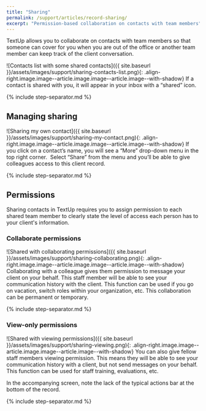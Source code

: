 ```yaml
---
title: "Sharing"
permalink: /support/articles/record-sharing/
excerpt: "Permission-based collaboration on contacts with team members"
---
```


TextUp allows you to collaborate on contacts with team members so that someone can cover for you when you are out of the office or another team member can keep track of the client conversation.

![Contacts list with some shared contacts]({{ site.baseurl }}/assets/images/support/sharing-contacts-list.png){: .align-right.image.image--article.image.image--article.image--with-shadow} If a contact is shared with you, it will appear in your inbox with a “shared” icon. 

{% include step-separator.md %}

## Managing sharing

![Sharing my own contact]({{ site.baseurl }}/assets/images/support/sharing-my-contact.png){: .align-right.image.image--article.image.image--article.image--with-shadow} If you click on a contact’s name, you will see a “More” drop-down menu in the top right corner.  Select “Share” from the menu and you’ll be able to give colleagues access to this client record.

{% include step-separator.md %}

## Permissions

Sharing contacts in TextUp requires you to assign permission to each shared team member to clearly state the level of access each person has to your client's information.

### Collaborate permissions

![Shared with collaborating permissions]({{ site.baseurl }}/assets/images/support/sharing-collaborating.png){: .align-right.image.image--article.image.image--article.image--with-shadow} Collaborating with a colleague gives them permission to message your client on your behalf. This staff member will be able to see your communication history with the client. This function can be used if you go on vacation, switch roles within your organization, etc. This collaboration can be permanent or temporary.

{% include step-separator.md %}

### View-only permissions

![Shared with viewing permissions]({{ site.baseurl }}/assets/images/support/sharing-viewing.png){: .align-right.image.image--article.image.image--article.image--with-shadow} You can also give fellow staff members viewing permission. This means they will be able to see your communication history with a client, but not send messages on your behalf. This function can be used for staff training, evaluations, etc.

In the accompanying screen, note the lack of the typical actions bar at the bottom of the record.

{% include step-separator.md %}
 

